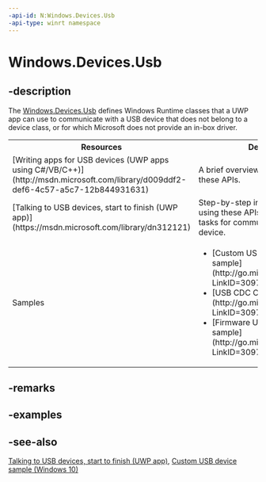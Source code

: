 ```yaml
---
-api-id: N:Windows.Devices.Usb
-api-type: winrt namespace
---
```


# Windows.Devices.Usb

## -description

The [Windows.Devices.Usb](windows_devices_usb.md) defines Windows Runtime classes that a UWP app can use to communicate with a USB device that does not belong to a device class, or for which Microsoft does not provide an in-box driver.

<table>
   <tr><th>Resources</th><th>Description</th></tr>
   <tr><td>[Writing apps for USB devices (UWP apps using C#/VB/C++)](http://msdn.microsoft.com/library/d009ddf2-def6-4c57-a5c7-12b844931631)</td><td>A brief overview about how to use these APIs.</td></tr>
   <tr><td>[Talking to USB devices, start to finish (UWP app)](https://msdn.microsoft.com/library/dn312121)</td><td>Step-by-step instructions about using these APIs to perform common tasks for communicating with a USB device.</td></tr>
   <tr><td>Samples</td><td><ul><li>[Custom USB device access sample](http://go.microsoft.com/fwlink/p/?LinkID=309716)</li><li>[USB CDC Control sample](http://go.microsoft.com/fwlink/p/?LinkID=309716)</li><li>[Firmware Update USB Device sample](http://go.microsoft.com/fwlink/p/?LinkID=309716)</li></ul></td></tr>
</table>

## -remarks

## -examples

## -see-also

[Talking to USB devices, start to finish (UWP app)](https://docs.microsoft.com/windows-hardware/drivers/usbcon/talking-to-usb-devices-start-to-finish), [Custom USB device sample (Windows 10)](http://go.microsoft.com/fwlink/p/?LinkId=620530)
